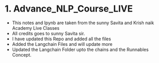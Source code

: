 # 1. Advance_NLP_Course_LIVE
- This notes and Ipynb are taken from the sunny Savita and Krish naik Academy Live Classes
- All credits goes to sunny Savita sir.
- I have updated this Repo and added all the files 
- Added the Langchain Files and will update more 
- Updated the Langchain Folder upto the chains and the Runnables Concept.